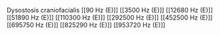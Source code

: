 Dysostosis craniofacialis
[[90 Hz (E)]]
[[3500 Hz (E)]]
[[12680 Hz (E)]]
[[51890 Hz (E)]]
[[110300 Hz (E)]]
[[292500 Hz (E)]]
[[452500 Hz (E)]]
[[695750 Hz (E)]]
[[825290 Hz (E)]]
[[953720 Hz (E)]]